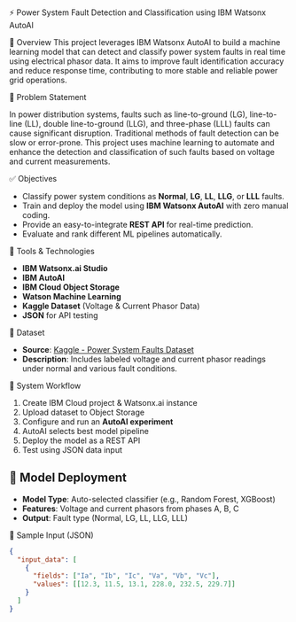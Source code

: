 ⚡ Power System Fault Detection and Classification using IBM Watsonx AutoAI

📌 Overview
This project leverages IBM Watsonx AutoAI to build a machine learning model that can detect and classify power system faults in real time using electrical phasor data. It aims to improve fault identification accuracy and reduce response time, contributing to more stable and reliable power grid operations.


🧠 Problem Statement

In power distribution systems, faults such as line-to-ground (LG), line-to-line (LL), double line-to-ground (LLG), and three-phase (LLL) faults can cause significant disruption. Traditional methods of fault detection can be slow or error-prone. This project uses machine learning to automate and enhance the detection and classification of such faults based on voltage and current measurements.

✅ Objectives
- Classify power system conditions as **Normal**, **LG**, **LL**, **LLG**, or **LLL** faults.
- Train and deploy the model using **IBM Watsonx AutoAI** with zero manual coding.
- Provide an easy-to-integrate **REST API** for real-time prediction.
- Evaluate and rank different ML pipelines automatically.
  
🧰 Tools & Technologies
- **IBM Watsonx.ai Studio**
- **IBM AutoAI**
- **IBM Cloud Object Storage**
- **Watson Machine Learning**
- **Kaggle Dataset** (Voltage & Current Phasor Data)
- **JSON** for API testing

📁 Dataset
- **Source**: [Kaggle - Power System Faults Dataset](https://www.kaggle.com/datasets/ziya07/power-system-faults-dataset)
- **Description**: Includes labeled voltage and current phasor readings under normal and various fault conditions.

🔄 System Workflow
1. Create IBM Cloud project & Watsonx.ai instance
2. Upload dataset to Object Storage
3. Configure and run an **AutoAI experiment**
4. AutoAI selects best model pipeline
5. Deploy the model as a REST API
6. Test using JSON data input

## 🚀 Model Deployment
- **Model Type**: Auto-selected classifier (e.g., Random Forest, XGBoost)
- **Features**: Voltage and current phasors from phases A, B, C
- **Output**: Fault type (Normal, LG, LL, LLG, LLL)

🔌 Sample Input (JSON)
```json
{
  "input_data": [
    {
      "fields": ["Ia", "Ib", "Ic", "Va", "Vb", "Vc"],
      "values": [[12.3, 11.5, 13.1, 228.0, 232.5, 229.7]]
    }
  ]
}

